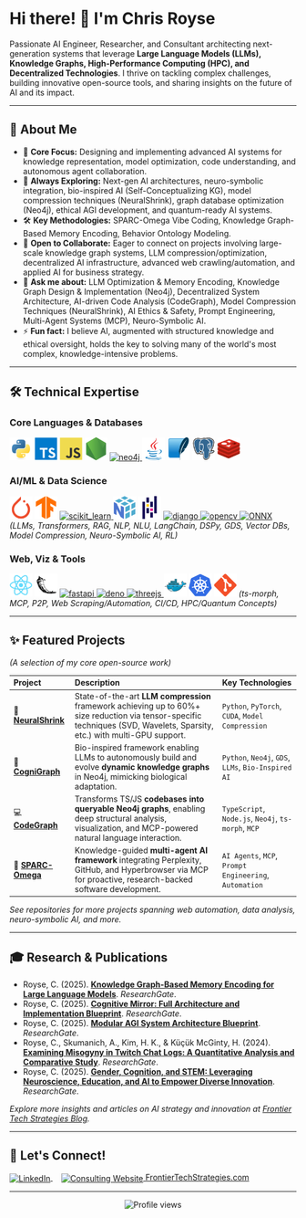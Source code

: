 # Hi there! 👋 I'm Chris Royse

Passionate AI Engineer, Researcher, and Consultant architecting next-generation systems that leverage **Large Language Models (LLMs), Knowledge Graphs, High-Performance Computing (HPC), and Decentralized Technologies**. I thrive on tackling complex challenges, building innovative open-source tools, and sharing insights on the future of AI and its impact.

---

## 🚀 About Me

-   🧠 **Core Focus:** Designing and implementing advanced AI systems for knowledge representation, model optimization, code understanding, and autonomous agent collaboration.
-   🌱 **Always Exploring:** Next-gen AI architectures, neuro-symbolic integration, bio-inspired AI (Self-Conceptualizing KG), model compression techniques (NeuralShrink), graph database optimization (Neo4j), ethical AGI development, and quantum-ready AI systems.
-   🛠️ **Key Methodologies:** SPARC-Omega Vibe Coding, Knowledge Graph-Based Memory Encoding, Behavior Ontology Modeling.
-   🤝 **Open to Collaborate:** Eager to connect on projects involving large-scale knowledge graph systems, LLM compression/optimization, decentralized AI infrastructure, advanced web crawling/automation, and applied AI for business strategy.
-   💬 **Ask me about:** LLM Optimization & Memory Encoding, Knowledge Graph Design & Implementation (Neo4j), Decentralized System Architecture, AI-driven Code Analysis (CodeGraph), Model Compression Techniques (NeuralShrink), AI Ethics & Safety, Prompt Engineering, Multi-Agent Systems (MCP), Neuro-Symbolic AI.
-   ⚡ **Fun fact:** I believe AI, augmented with structured knowledge and ethical oversight, holds the key to solving many of the world's most complex, knowledge-intensive problems.

---

## 🛠️ Technical Expertise

### Core Languages & Databases
<p align="left">
  <img src="https://raw.githubusercontent.com/devicons/devicon/master/icons/python/python-original.svg" alt="python" width="40" height="40"/>
  <img src="https://raw.githubusercontent.com/devicons/devicon/master/icons/typescript/typescript-original.svg" alt="typescript" width="40" height="40"/>
  <img src="https://raw.githubusercontent.com/devicons/devicon/master/icons/javascript/javascript-original.svg" alt="javascript" width="40" height="40"/>
  <img src="https://raw.githubusercontent.com/devicons/devicon/master/icons/nodejs/nodejs-original.svg" alt="nodejs" width="40" height="40"/>
  <a href="https://neo4j.com/" target="_blank" rel="noreferrer"> <img src="https://www.vectorlogo.zone/logos/neo4j/neo4j-icon.svg" alt="neo4j" width="40" height="40"/> </a>
  <img src="https://raw.githubusercontent.com/devicons/devicon/master/icons/java/java-original.svg" alt="java" width="40" height="40"/>
  <img src="https://raw.githubusercontent.com/devicons/devicon/master/icons/sqlite/sqlite-original.svg" alt="sqlite" width="40" height="40"/>
  <img src="https://raw.githubusercontent.com/devicons/devicon/master/icons/postgresql/postgresql-original.svg" alt="postgresql" width="40" height="40"/>
  <img src="https://raw.githubusercontent.com/devicons/devicon/master/icons/redis/redis-original.svg" alt="redis" width="40" height="40"/>
</p>

### AI/ML & Data Science
<p align="left">
  <img src="https://raw.githubusercontent.com/devicons/devicon/master/icons/pytorch/pytorch-original.svg" alt="pytorch" width="40" height="40"/>
  <img src="https://raw.githubusercontent.com/devicons/devicon/master/icons/tensorflow/tensorflow-original.svg" alt="tensorflow" width="40" height="40"/>
  <a href="https://scikit-learn.org/" target="_blank" rel="noreferrer"> <img src="https://upload.wikimedia.org/wikipedia/commons/thumb/0/05/Scikit_learn_logo_small.svg/800px-Scikit_learn_logo_small.svg.png" alt="scikit_learn" width="40" height="40"/> </a>
  <img src="https://raw.githubusercontent.com/devicons/devicon/master/icons/numpy/numpy-original.svg" alt="numpy" width="40" height="40"/>
  <img src="https://raw.githubusercontent.com/devicons/devicon/master/icons/pandas/pandas-original.svg" alt="pandas" width="40" height="40"/>
  <a href="https://www.djangoproject.com/" target="_blank" rel="noreferrer"> <img src="https://cdn.worldvectorlogo.com/logos/django.svg" alt="django" width="40" height="40"/> </a>
  <a href="https://opencv.org/" target="_blank" rel="noreferrer"> <img src="https://www.vectorlogo.zone/logos/opencv/opencv-icon.svg" alt="opencv" width="40" height="40"/> </a>
  <a href="https://onnx.ai/" target="_blank" rel="noreferrer"> <img src="https://onnx.ai/images/logo_onnx.svg" alt="ONNX" width="40" height="40"/></a>
  <i>(LLMs, Transformers, RAG, NLP, NLU, LangChain, DSPy, GDS, Vector DBs, Model Compression, Neuro-Symbolic AI, RL)</i>
</p>

### Web, Viz & Tools
<p align="left">
  <img src="https://raw.githubusercontent.com/devicons/devicon/master/icons/react/react-original.svg" alt="react" width="40" height="40"/>
  <img src="https://raw.githubusercontent.com/devicons/devicon/master/icons/flask/flask-original.svg" alt="flask" width="40" height="40"/>
  <a href="https://fastapi.tiangolo.com/" target="_blank" rel="noreferrer"> <img src="https://fastapi.tiangolo.com/img/logo-margin/logo-teal.png" alt="fastapi" width="40" height="40"/> </a>
  <a href="https://deno.land/" target="_blank" rel="noreferrer"> <img src="https://deno.land/logo.svg" alt="deno" width="40" height="40"/> </a>
  <a href="https://threejs.org/" target="_blank" rel="noreferrer"> <img src="https://threejs.org/files/favicon.ico" alt="threejs" width="40" height="40"/> </a>
  <img src="https://raw.githubusercontent.com/devicons/devicon/master/icons/docker/docker-original.svg" alt="docker" width="40" height="40"/>
  <img src="https://raw.githubusercontent.com/devicons/devicon/master/icons/kubernetes/kubernetes-plain.svg" alt="kubernetes" width="40" height="40"/>
  <img src="https://raw.githubusercontent.com/devicons/devicon/master/icons/git/git-original.svg" alt="git" width="40" height="40"/>
  <i>(ts-morph, MCP, P2P, Web Scraping/Automation, CI/CD, HPC/Quantum Concepts)</i>
</p>

---

## ✨ Featured Projects

*(A selection of my core open-source work)*

| Project                                                     | Description                                                                                                                                                                 | Key Technologies                                         |
| :---------------------------------------------------------- | :-------------------------------------------------------------------------------------------------------------------------------------------------------------------------- | :------------------------------------------------------- |
| 🧠 [**NeuralShrink**](https://github.com/ChrisRoyse/neuralshrink)         | State-of-the-art **LLM compression** framework achieving up to 60%+ size reduction via tensor-specific techniques (SVD, Wavelets, Sparsity, etc.) with multi-GPU support. | `Python`, `PyTorch`, `CUDA`, `Model Compression`         |
| 🧬 [**CogniGraph**](https://github.com/ChrisRoyse/selforg)               | Bio-inspired framework enabling LLMs to autonomously build and evolve **dynamic knowledge graphs** in Neo4j, mimicking biological adaptation.                        | `Python`, `Neo4j`, `GDS`, `LLMs`, `Bio-Inspired AI`      |
| 💻 [**CodeGraph**](https://github.com/ChrisRoyse/CodeGraph)                 | Transforms TS/JS **codebases into queryable Neo4j graphs**, enabling deep structural analysis, visualization, and MCP-powered natural language interaction.         | `TypeScript`, `Node.js`, `Neo4j`, `ts-morph`, `MCP`      |
| 🤖 [**SPARC-Omega**](https://github.com/ChrisRoyse/SPARC-Omega-Coding-Vibe) | Knowledge-guided **multi-agent AI framework** integrating Perplexity, GitHub, and Hyperbrowser via MCP for proactive, research-backed software development.       | `AI Agents`, `MCP`, `Prompt Engineering`, `Automation` |

*See repositories for more projects spanning web automation, data analysis, neuro-symbolic AI, and more.*

---

## 🎓 Research & Publications

-   Royse, C. (2025). [**Knowledge Graph-Based Memory Encoding for Large Language Models**](https://www.researchgate.net/publication/388764037_Knowledge_Graph-Based_Memory_Encoding_for_Large_Language_Models). *ResearchGate*.
-   Royse, C. (2025). [**Cognitive Mirror: Full Architecture and Implementation Blueprint**](https://www.researchgate.net/publication/388819614_Cognitive_Mirror_Full_Architecture_and_Implementation_Blueprint_CEO_-The_Number_One_The_Wizard_of_Oz). *ResearchGate*.
-   Royse, C. (2025). [**Modular AGI System Architecture Blueprint**](https://www.researchgate.net/publication/388826641_Modular_AGI_System_Architecture_Blueprint). *ResearchGate*.
-   Royse, C., Skumanich, A., Kim, H. K., & Küçük McGinty, H. (2024). [**Examining Misogyny in Twitch Chat Logs: A Quantitative Analysis and Comparative Study**](https://www.researchgate.net/publication/390668442_Examining_Misogyny_in_Twitch_Chat_Logs_A_Quantitative_Analysis_and_Comparative_Study). *ResearchGate*.
-   Royse, C. (2025). [**Gender, Cognition, and STEM: Leveraging Neuroscience, Education, and AI to Empower Diverse Innovation**](https://www.researchgate.net/publication/389712863_Gender_Cognition_and_STEM_Leveraging_Neuroscience_Education_and_AI_to_Empower_Diverse_Innovation). *ResearchGate*.

*Explore more insights and articles on AI strategy and innovation at [Frontier Tech Strategies Blog](https://frontiertechstrategies.com/blog).*

---

## 🤝 Let's Connect!

<p align="left">
  <a href="https://www.linkedin.com/in/christopher-royse-b624b596/" target="_blank">
    <img align="center" src="https://raw.githubusercontent.com/rahuldkjain/github-profile-readme-generator/master/src/images/icons/Social/linked-in-alt.svg" alt="LinkedIn" height="30" width="40" />
  </a>      
  <a href="https://frontiertechstrategies.com" target="_blank" style="margin-left: 15px;">
    <img align="center" src="https://img.icons8.com/material-outlined/48/0077B5/domain.png" alt="Consulting Website" height="30" width="30" /> FrontierTechStrategies.com
  </a>
  <chrisroyseai@gmail.com>
</p>

---

<div align="center">
  <img src="https://komarev.com/ghpvc/?username=ChrisRoyse&label=Profile%20Views&color=0e75b6&style=flat-square" alt="Profile views"/>
  <!-- Optional: Add GitHub Stats Card -->
  <!-- <img src="https://github-readme-stats.vercel.app/api?username=ChrisRoyse&show_icons=true&theme=radical&rank_icon=github" alt="GitHub Stats" /> -->
</div>
